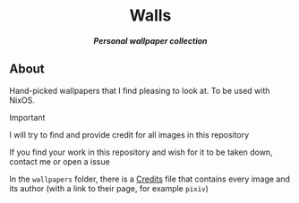<h1 align="center"> Walls </h1>

<h5 align="center"> Personal wallpaper collection</h5>

## About

Hand-picked wallpapers that I find pleasing to look at. To be used with NixOS.

> [!IMPORTANT]
>
> I will try to find and provide credit for all images in this repository
>
> If you find your work in this repository and wish for it to be taken down, contact me or open a issue
>
> In the ``wallpapers`` folder, there is a [Credits](/wallpapers/CREDITS.md) file that contains every image and its author (with a link to their page, for example ``pixiv``)
